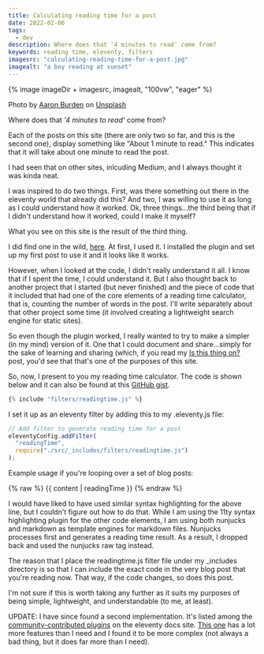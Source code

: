 ```yaml
---
title: Calculating reading time for a post
date: 2022-02-06
tags:
  - dev
description: Where does that '4 minutes to read' come from?
keywords: reading time, eleventy, filters
imagesrc: "calculating-reading-time-for-a-post.jpg"
imagealt: "a boy reading at sunset"
---
```


{% image imageDir + imagesrc, imagealt, "100vw", "eager" %}

<p class="caption">Photo by <a href="https://unsplash.com/@aaronburden?utm_source=unsplash&utm_medium=referral&utm_content=creditCopyText">Aaron Burden</a> on <a href="https://unsplash.com/s/photos/boy-reading-sunset?utm_source=unsplash&utm_medium=referral&utm_content=creditCopyText">Unsplash</a></p>

Where does that _'4 minutes to read'_ come from?

Each of the posts on this site (there are only two so far, and this is the second one), display something like "About 1 minute to read." This indicates that it will take about one minute to read the post.

I had seen that on other sites, inlcuding Medium, and I always thought it was kinda neat.

I was inspired to do two things. First, was there something out there in the eleventy world that already did this? And two, I was willing to use it as long as I could understand how it worked. Ok, three things...the third being that if I didn't understand how it worked, could I make it myself?

What you see on this site is the result of the third thing.

I did find one in the wild, [here](https://github.com/johanbrook/eleventy-plugin-reading-time). At first, I used it. I installed the plugin and set up my first post to use it and it looks like it works.

However, when I looked at the code, I didn't really understand it all. I know that if I spent the time, I could understand it. But I also thought back to another project that I started (but never finished) and the piece of code that it included that had one of the core elements of a reading time calculator, that is, counting the number of words in the post. I'll write separately about that other project some time (it involved creating a lightweight search engine for static sites).

So even though the plugin worked, I really wanted to try to make a simpler (in my mind) version of it. One that I could document and share...simply for the sake of learning and sharing (which, if you read my [Is this thing on?](https://www.bobmonsour.com/posts/is-this-thing-on/) post, you'd see that that's one of the purposes of this site.

So, now, I present to you my reading time calculator. The code is shown below and it can also be found at this [GitHub gist](https://gist.github.com/bobmonsour/53ea41c50bec94be394a9314858dad1d).

```js
{% include "filters/readingtime.js" %}
```

I set it up as an eleventy filter by adding this to my .eleventy.js file:

```js
// Add filter to generate reading time for a post
eleventyConfig.addFilter(
  "readingTime",
  require("./src/_includes/filters/readingtime.js")
);
```

Example usage if you're looping over a set of blog posts:

{% raw %}
{{ content | readingTime }}
{% endraw %}

I would have liked to have used similar syntax highlighting for the above line, but I couldn't figure out how to do that. While I am using the 11ty syntax highlighting plugin for the other code elements, I am using both nunjucks and markdown as template engines for markdown files. Nunjucks processes first and generates a reading time result. As a result, I dropped back and used the nunjucks raw tag instead.

The reason that I place the readingtime.js filter file under my \_includes directory is so that I can include the exact code in the very blog post that you're reading now. That way, if the code changes, so does this post.

I'm not sure if this is worth taking any further as it suits my purposes of being simple, lightweight, and understandable (to me, at least).

UPDATE: I have since found a second implementation. It's listed among the [community-contributed plugins](https://www.11ty.dev/docs/plugins/) on the eleventy docs site. [This one](https://github.com/JKC-Codes/eleventy-plugin-time-to-read) has a lot more features than I need and I found it to be more complex (not always a bad thing, but it does far more than I need).
